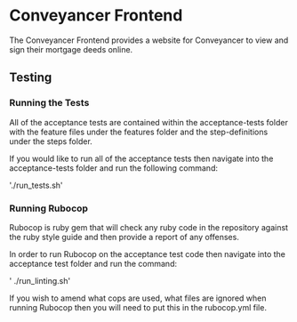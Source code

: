 # Conveyancer Frontend

The Conveyancer Frontend provides a website for Conveyancer to view and sign their
mortgage deeds online.

## Testing

### Running the Tests

All of the acceptance tests are contained within the acceptance-tests folder with the feature files under the features folder and the step-definitions under the steps folder.

If you would like to run all of the acceptance tests then navigate into the acceptance-tests folder and run the following command:

'./run_tests.sh'

### Running Rubocop

Rubocop is ruby gem that will check any ruby code in the repository against the ruby style guide and then provide a report of any offenses.

In order to run Rubocop on the acceptance test code then navigate into the acceptance test folder and run the command:

' ./run_linting.sh'

If you wish to amend what cops are used, what files are ignored when running Rubocop then you will need to put this in the rubocop.yml file.
